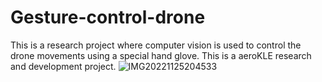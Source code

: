 # Gesture-control-drone
This is a research project where computer vision is used to control the drone movements using a special hand glove.
This is a aeroKLE research and development project.
![IMG20221125204533](https://user-images.githubusercontent.com/114636450/204070406-679ddee1-3cb7-4aae-934a-2244cf9c358d.jpg)

